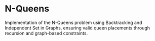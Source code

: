 # N-Queens
Implementation of the N-Queens problem using Backtracking and Independent Set in Graphs, ensuring valid queen placements through recursion and graph-based constraints.
